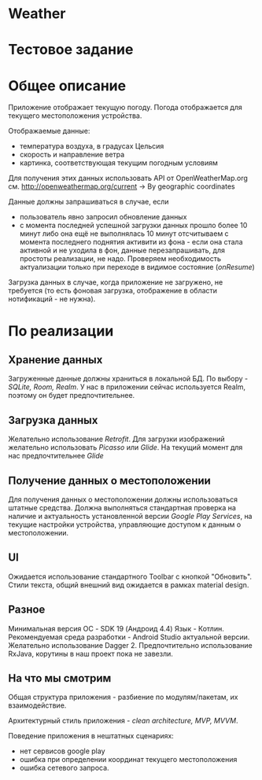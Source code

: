 # Weather

# Тестовое задание
# Общее описание
Приложение отображает текущую погоду.
Погода отображается для текущего местоположения устройства.

Отображаемые данные:
- температура воздуха, в градусах Цельсия
- скорость и направление ветра
- картинка, соответствующая текущим погодным условиям

Для получения этих данных использовать API от OpenWeatherMap.org
см. http://openweathermap.org/current -> By geographic coordinates

Данные должны запрашиваться в случае, если
* пользователь явно запросил обновление данных
* с момента последней успешной загрузки данных прошло более 10 минут либо она ещё не выполнялась 10 минут отсчитываем с момента последнего поднятия активити из фона - если она стала активной и не уходила в фон, данные перезапрашивать, для простоты реализации, не надо. Проверяем необходимость актуализации только при переходе в видимое состояние (*onResume*)

Загрузка данных в случае, когда приложение не загружено, не требуется 
(то есть фоновая загрузка, отображение в области нотификаций - не нужна).

# По реализации
## Хранение данных
Загруженные данные должны храниться в локальной БД. По выбору - *SQLite, Room, Realm*. 
У нас в приложении сейчас используется Realm, поэтому он будет предпочтительнее. 
## Загрузка данных
Желательно использование *Retrofit*.
Для загрузки изображений желательно использовать *Picasso* или *Glide*.
На текущий момент для нас предпочтительнее *Glide*
## Получение данных о местоположении
Для получения данных о местоположении должны использоваться штатные средства.
Должна выполняться стандартная проверка на наличие и актуальность установленной версии *Google Play Services*, на текущие настройки устройства, управляющие доступом к данным о местоположении.
## UI
Ожидается использование стандартного Toolbar с кнопкой "Обновить".
Стили текста, общий внешний вид ожидается в рамках material design.
## Разное
Минимальная версия ОС - SDK 19 (Андроид 4.4)
Язык - Котлин. 
Рекомендуемая среда разработки - Android Studio актуальной версии.
Желательно использование Dagger 2.
Предпочтительно использование RxJava, корутины в наш проект пока не завезли. 
## На что мы смотрим
Общая структура приложения - разбиение по модулям/пакетам, их взаимодействие. 

Архитектурный стиль приложения - *clean architecture, MVP, MVVM*.

Поведение приложения в нештатных сценариях:
* нет сервисов google play
* ошибка при определении координат текущего местоположения
* ошибка сетевого запроса.

